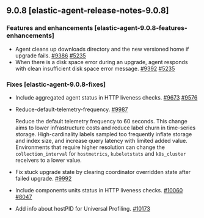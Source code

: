 ## 9.0.8 [elastic-agent-release-notes-9.0.8]


### Features and enhancements [elastic-agent-9.0.8-features-enhancements]

* Agent cleans up downloads directory and the new versioned home if upgrade fails. [#9386](https://github.com/elastic/elastic-agent/pull/9386) [#5235](https://github.com/elastic/elastic-agent/issues/5235)
* When there is a disk space error during an upgrade, agent responds with clean insufficient disk space error message. [#9392](https://github.com/elastic/elastic-agent/pull/9392) [#5235](https://github.com/elastic/elastic-agent/issues/5235)


### Fixes [elastic-agent-9.0.8-fixes]

* Include aggregated agent status in HTTP liveness checks. [#9673](https://github.com/elastic/elastic-agent/pull/9673) [#9576](https://github.com/elastic/elastic-agent/issues/9576)
* Reduce-default-telemetry-frequency. [#9987](https://github.com/elastic/elastic-agent/pull/9987) 

  Reduce the default telemetry frequency to 60 seconds. This change aims to lower infrastructure costs and reduce label churn in time-series storage. High-cardinality labels sampled too frequently inflate storage and index size, and increase query latency with limited added value. Environments that require higher resolution can change the `collection_interval` for `hostmetrics`, `kubeletstats` and `k8s_cluster` receivers to a lower value.
* Fix stuck upgrade state by clearing coordinator overridden state after failed upgrade. [#9992](https://github.com/elastic/elastic-agent/pull/9992) 
* Include components units status in HTTP liveness checks. [#10060](https://github.com/elastic/elastic-agent/pull/10060) [#8047](https://github.com/elastic/elastic-agent/issues/8047)
* Add info about hostPID for Universal Profiling. [#10173](https://github.com/elastic/elastic-agent/pull/10173) 

